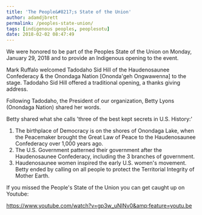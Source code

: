 ```yaml
---
title: 'The People&#8217;s State of the Union'
author: adamdjbrett
permalink: /peoples-state-union/
tags: [indigenous peoples, peoplesotu]
date: 2018-02-02 08:47:49
---
```


We were honored to be part of the Peoples State of the Union on Monday, January 29, 2018 and to provide an Indigenous opening to the event.

Mark Ruffalo welcomed Tadodaho Sid Hill of the Haudenosaunee Confederacy &amp; the Onondaga Nation [Ononda'geh Ongwawenna] to the stage. Tadodaho Sid Hill offered a traditional opening, a thanks giving address.

Following Tadodaho, the President of our organization, Betty Lyons (Onondaga Nation) shared her words.

Betty shared what she calls 'three of the best kept secrets in U.S. History:'

<ol>
    <li>The birthplace of Democracy is on the shores of Onondaga Lake, when the Peacemaker brought the Great Law of Peace to the Haudenosaunee Confederacy over 1,000 years ago.</li>
    <li>The U.S. Government patterned their government after the Haudenosaunee Confederacy, including the 3 branches of government.</li>
    <li>Haudenosaunee women inspired the early U.S. women's movement. Betty ended by calling on all people to protect the Territorial Integrity of Mother Earth.</li>
</ol>

If you missed the People's State of the Union you can get caught up on Youtube:

https://www.youtube.com/watch?v=gp3w_uNINv0&amp;feature=youtu.be

